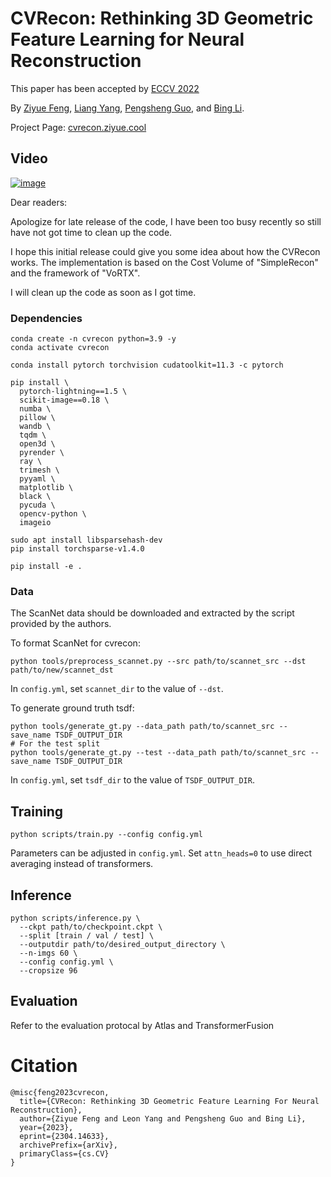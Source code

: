 # CVRecon: Rethinking 3D Geometric Feature Learning for Neural Reconstruction

This paper has been accepted by [ECCV 2022](https://eccv2022.ecva.net/)

By [Ziyue Feng](https://ziyue.cool), [Liang Yang](https://ericlyang.github.io/), [Pengsheng Guo](https://psguo.github.io), and [Bing Li](https://www.clemson.edu/cecas/departments/automotive-engineering/people/li.html).

Project Page: [cvrecon.ziyue.cool](https://cvrecon.ziyue.cool)

## Video

[![image](https://i.ibb.co/KjpVBN5/Screenshot-2023-09-17-at-11-31-15-PM.png)](https://www.youtube.com/watch?v=AVbbx4TBFf8)

Dear readers:

Apologize for late release of the code, I have been too busy recently so still have not got time to clean up the code.

I hope this initial release could give you some idea about how the CVRecon works. The implementation is based on the Cost Volume of "SimpleRecon" and the framework of "VoRTX".

I will clean up the code as soon as I got time.

### Dependencies

```
conda create -n cvrecon python=3.9 -y
conda activate cvrecon

conda install pytorch torchvision cudatoolkit=11.3 -c pytorch

pip install \
  pytorch-lightning==1.5 \
  scikit-image==0.18 \
  numba \
  pillow \
  wandb \
  tqdm \
  open3d \
  pyrender \
  ray \
  trimesh \
  pyyaml \
  matplotlib \
  black \
  pycuda \
  opencv-python \
  imageio

sudo apt install libsparsehash-dev
pip install torchsparse-v1.4.0 

pip install -e .
```


### Data

The ScanNet data should be downloaded and extracted by the script provided by the authors.


To format ScanNet for cvrecon:
```
python tools/preprocess_scannet.py --src path/to/scannet_src --dst path/to/new/scannet_dst
```
In `config.yml`, set `scannet_dir` to the value of `--dst`.

To generate ground truth tsdf:
```
python tools/generate_gt.py --data_path path/to/scannet_src --save_name TSDF_OUTPUT_DIR
# For the test split
python tools/generate_gt.py --test --data_path path/to/scannet_src --save_name TSDF_OUTPUT_DIR
```
In `config.yml`, set `tsdf_dir` to the value of `TSDF_OUTPUT_DIR`.

## Training

```
python scripts/train.py --config config.yml
```
Parameters can be adjusted in `config.yml`.
Set `attn_heads=0` to use direct averaging instead of transformers.

## Inference

```
python scripts/inference.py \
  --ckpt path/to/checkpoint.ckpt \
  --split [train / val / test] \
  --outputdir path/to/desired_output_directory \
  --n-imgs 60 \
  --config config.yml \
  --cropsize 96
```

## Evaluation

Refer to the evaluation protocal by Atlas and TransformerFusion

# Citation
```
@misc{feng2023cvrecon,
  title={CVRecon: Rethinking 3D Geometric Feature Learning For Neural Reconstruction}, 
  author={Ziyue Feng and Leon Yang and Pengsheng Guo and Bing Li},
  year={2023},
  eprint={2304.14633},
  archivePrefix={arXiv},
  primaryClass={cs.CV}
}
```
